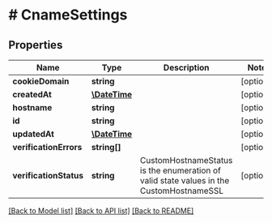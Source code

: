 # # CnameSettings

## Properties

Name | Type | Description | Notes
------------ | ------------- | ------------- | -------------
**cookieDomain** | **string** |  | [optional]
**createdAt** | [**\DateTime**](\DateTime.md) |  | [optional]
**hostname** | **string** |  | [optional]
**id** | **string** |  | [optional]
**updatedAt** | [**\DateTime**](\DateTime.md) |  | [optional]
**verificationErrors** | **string[]** |  | [optional]
**verificationStatus** | **string** | CustomHostnameStatus is the enumeration of valid state values in the CustomHostnameSSL | [optional]

[[Back to Model list]](../../README.md#models) [[Back to API list]](../../README.md#endpoints) [[Back to README]](../../README.md)
